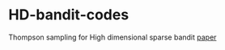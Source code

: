 # HD-bandit-codes
Thompson sampling for High dimensional sparse bandit [paper](https://proceedings.mlr.press/v202/chakraborty23b)
